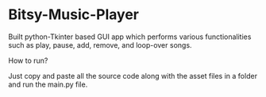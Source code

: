 # Bitsy-Music-Player
Built python-Tkinter based GUI app which performs various functionalities such as play, pause, add, remove, and loop-over songs.

How to run?

Just copy and paste all the source code along with the asset files in a folder and run the main.py file.


